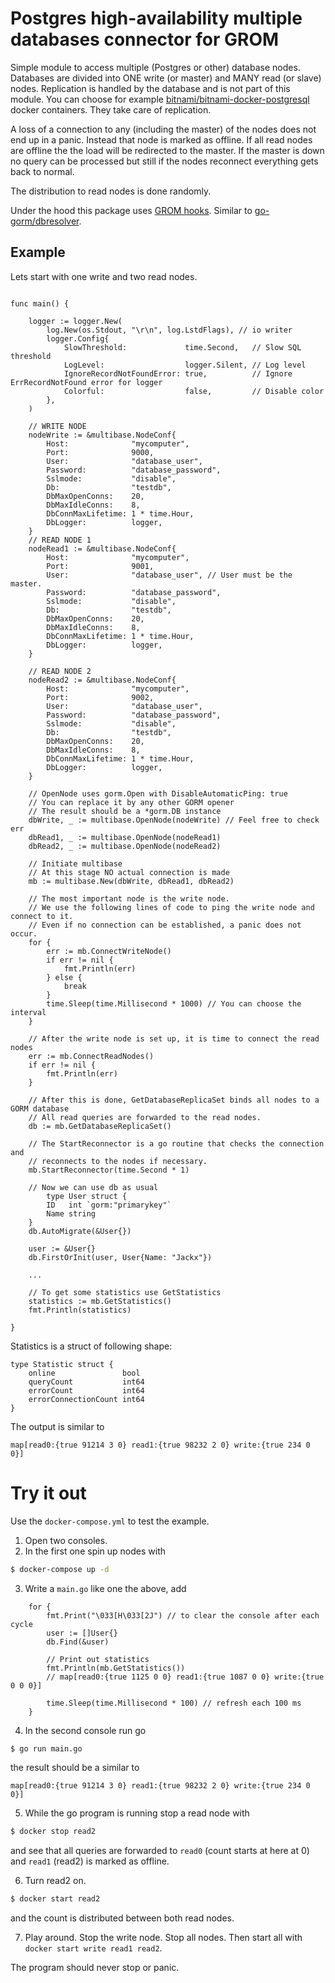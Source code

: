 # Postgres high-availability multiple databases connector for GROM

Simple module to access multiple (Postgres or other) database nodes. Databases are divided into ONE write (or master) and MANY read (or slave) nodes. Replication is handled by the database and is not part of this module. You can choose for example [bitnami/bitnami-docker-postgresql](https://github.com/bitnami/bitnami-docker-postgresql) docker containers. They take care of replication.

A loss of a connection to any (including the master) of the nodes does not end up in a panic. Instead that node is marked as offline. If all read nodes are offline the the load will be redirected to the master. If the master is down no query can be processed but still if the nodes reconnect everything gets back to normal.

The distribution to read nodes is done randomly. 

Under the hood this package uses [GROM hooks](https://gorm.io/docs/hooks.html). Similar to [go-gorm/dbresolver](https://github.com/go-gorm/dbresolver).

## Example

Lets start with one write and two read nodes.

```golang

func main() {

	logger := logger.New(
		log.New(os.Stdout, "\r\n", log.LstdFlags), // io writer
		logger.Config{
			SlowThreshold:             time.Second,   // Slow SQL threshold
			LogLevel:                  logger.Silent, // Log level
			IgnoreRecordNotFoundError: true,          // Ignore ErrRecordNotFound error for logger
			Colorful:                  false,         // Disable color
		},
	)

	// WRITE NODE
	nodeWrite := &multibase.NodeConf{
		Host:              "mycomputer",
		Port:              9000,
		User:              "database_user",
		Password:          "database_password",
		Sslmode:           "disable",
		Db:                "testdb",
		DbMaxOpenConns:    20,
		DbMaxIdleConns:    8,
		DbConnMaxLifetime: 1 * time.Hour,
		DbLogger:          logger,
	}
	// READ NODE 1
	nodeRead1 := &multibase.NodeConf{
		Host:              "mycomputer",
		Port:              9001,
		User:              "database_user", // User must be the master.
		Password:          "database_password",
		Sslmode:           "disable",
		Db:                "testdb",
		DbMaxOpenConns:    20,
		DbMaxIdleConns:    8,
		DbConnMaxLifetime: 1 * time.Hour,
		DbLogger:          logger,
	}

	// READ NODE 2
	nodeRead2 := &multibase.NodeConf{
		Host:              "mycomputer",
		Port:              9002,
		User:              "database_user",
		Password:          "database_password",
		Sslmode:           "disable",
		Db:                "testdb",
		DbMaxOpenConns:    20,
		DbMaxIdleConns:    8,
		DbConnMaxLifetime: 1 * time.Hour,
		DbLogger:          logger,
	}

	// OpenNode uses gorm.Open with DisableAutomaticPing: true
	// You can replace it by any other GORM opener
	// The result should be a *gorm.DB instance
	dbWrite, _ := multibase.OpenNode(nodeWrite) // Feel free to check err
	dbRead1, _ := multibase.OpenNode(nodeRead1)
	dbRead2, _ := multibase.OpenNode(nodeRead2)

	// Initiate multibase
	// At this stage NO actual connection is made
	mb := multibase.New(dbWrite, dbRead1, dbRead2)

	// The most important node is the write node.
	// We use the following lines of code to ping the write node and connect to it.
	// Even if no connection can be established, a panic does not occur.
	for {
		err := mb.ConnectWriteNode()
		if err != nil {
			fmt.Println(err)
		} else {
			break
		}
		time.Sleep(time.Millisecond * 1000) // You can choose the interval
	}

	// After the write node is set up, it is time to connect the read nodes
	err := mb.ConnectReadNodes()
	if err != nil {
		fmt.Println(err)
	}

	// After this is done, GetDatabaseReplicaSet binds all nodes to a GORM database
	// All read queries are forwarded to the read nodes.
	db := mb.GetDatabaseReplicaSet()

	// The StartReconnector is a go routine that checks the connection and 
	// reconnects to the nodes if necessary.
	mb.StartReconnector(time.Second * 1)

	// Now we can use db as usual
		type User struct {
		ID   int `gorm:"primarykey"`
		Name string
	}
	db.AutoMigrate(&User{})

	user := &User{}
	db.FirstOrInit(user, User{Name: "Jackx"})

	...

	// To get some statistics use GetStatistics
	statistics := mb.GetStatistics()
	fmt.Println(statistics)

}

```
Statistics is a struct of following shape:
```golang
type Statistic struct {
	online               bool
	queryCount           int64
	errorCount           int64
	errorConnectionCount int64
}
```
The output is similar to 
```
map[read0:{true 91214 3 0} read1:{true 98232 2 0} write:{true 234 0 0}]
```


# Try it out

Use the `docker-compose.yml` to test the example.

1. Open two consoles.  
2. In the first one spin up nodes with
```bash
$ docker-compose up -d
```
3. Write a `main.go` like one the above, add
```golang
	for {
		fmt.Print("\033[H\033[2J") // to clear the console after each cycle
		user := []User{}
		db.Find(&user)

		// Print out statistics
		fmt.Println(mb.GetStatistics())
		// map[read0:{true 1125 0 0} read1:{true 1087 0 0} write:{true 0 0 0}]

		time.Sleep(time.Millisecond * 100) // refresh each 100 ms
	}
``` 
4. In the second console run go
```bash
$ go run main.go
```
the result should be a similar to 
```
map[read0:{true 91214 3 0} read1:{true 98232 2 0} write:{true 234 0 0}]
```
5. While the go program is running stop a read node with
```bash
$ docker stop read2
```
and see that all queries are forwarded to `read0` (count starts at here at 0) and `read1` (read2) is marked as offline.

6. Turn read2 on.
```bash
$ docker start read2
```
and the count is distributed between both read nodes.

7. Play around. Stop the write node. Stop all nodes. Then start all with `docker start write read1 read2`.

The program should never stop or panic.
